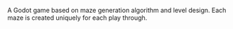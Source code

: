 A Godot game based on maze generation algorithm and level design.  Each maze is created uniquely for each play through.  
